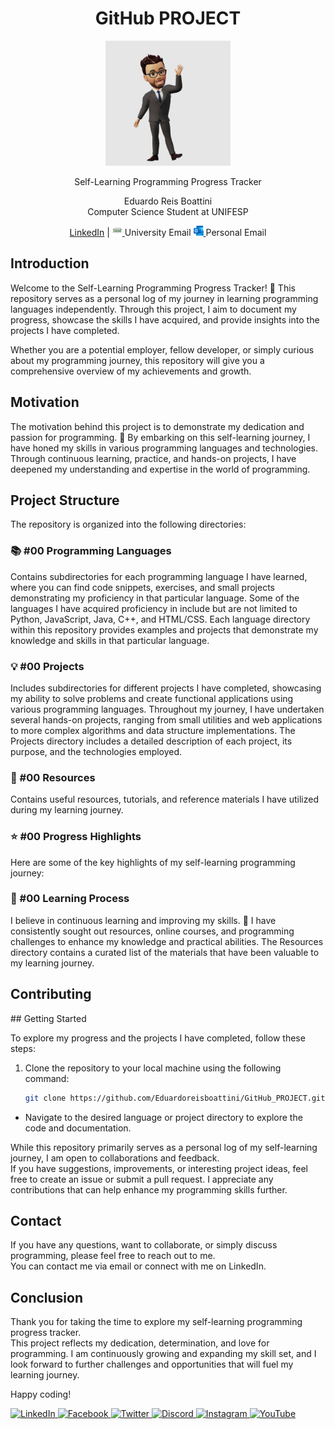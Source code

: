 <h1 align="center">GitHub PROJECT</h1>

<p align="center">
  <img src="./ICONS/Project_Logo.jpg" alt="Project Logo" width="200" height="200">
</p>

<p align="center">
  Self-Learning Programming Progress Tracker
</p>

<p align="center">
  Eduardo Reis Boattini<br>
  Computer Science Student at UNIFESP
</p>

<p align="center">
  <a href="https://linkedin.com/in/eduardoreisboattini">LinkedIn</a> |
  <a href="mailto:eduardo.reis@unifesp.br">
    <img src="./ICONS/unifesp.png" alt="University Email" width="16" height="16">
  </a> University Email
  <a href="mailto:edu_boa@hotmail.com">
    <img src="./ICONS/outlook.png" alt="Personal Email" width="16" height="16">
  </a> Personal Email
</p>


<h2>Introduction</h2>

Welcome to the Self-Learning Programming Progress Tracker! 🚀 This repository serves as a personal log of my journey in learning programming languages independently. Through this project, I aim to document my progress, showcase the skills I have acquired, and provide insights into the projects I have completed.

Whether you are a potential employer, fellow developer, or simply curious about my programming journey, this repository will give you a comprehensive overview of my achievements and growth.

<h2>Motivation</h2>

The motivation behind this project is to demonstrate my dedication and passion for programming. 
💪 By embarking on this self-learning journey, I have honed my skills in various programming languages and technologies. 
Through continuous learning, practice, and hands-on projects, I have deepened my understanding and expertise in the world of programming.

<h2>Project Structure</h2>

The repository is organized into the following directories:

<h3>📚 #00 Programming Languages</h3>

Contains subdirectories for each programming language I have learned, where you can find code snippets, exercises, and small projects demonstrating my proficiency in that particular language. Some of the languages I have acquired proficiency in include but are not limited to Python, JavaScript, Java, C++, and HTML/CSS. Each language directory within this repository provides examples and projects that demonstrate my knowledge and skills in that particular language.

<h3>💡 #00 Projects</h3>

Includes subdirectories for different projects I have completed, showcasing my ability to solve problems and create functional applications using various programming languages. Throughout my journey, I have undertaken several hands-on projects, ranging from small utilities and web applications to more complex algorithms and data structure implementations. The Projects directory includes a detailed description of each project, its purpose, and the technologies employed.

<h3>📖 #00 Resources</h3>

Contains useful resources, tutorials, and reference materials I have utilized during my learning journey.

<h3>⭐ #00 Progress Highlights</h3>

Here are some of the key highlights of my self-learning programming journey:

<h3>🌱 #00 Learning Process</h3>

I believe in continuous learning and improving my skills. 🎯 I have consistently sought out resources, online courses, and programming challenges to enhance my knowledge and practical abilities. The Resources directory contains a curated list of the materials that have been valuable to my learning journey.

<h2>Contributing</h2>
## Getting Started

To explore my progress and the projects I have completed, follow these steps:

1. Clone the repository to your local machine using the following command:

   ```bash
   git clone https://github.com/Eduardoreisboattini/GitHub_PROJECT.git

- Navigate to the desired language or project directory to explore the code and documentation.

While this repository primarily serves as a personal log of my self-learning journey, I am open to collaborations and feedback.<br> If you have suggestions, improvements, or interesting project ideas, feel free to create an issue or submit a pull request. I appreciate any contributions that can help enhance my programming skills further.

<h2>Contact</h2>
If you have any questions, want to collaborate, or simply discuss programming, please feel free to reach out to me.<br> You can contact me via email or connect with me on LinkedIn.

<h2>Conclusion</h2>
Thank you for taking the time to explore my self-learning programming progress tracker. <br>
This project reflects my dedication, determination, and love for programming. I am continuously growing and expanding my skill set, and I look forward to further challenges and opportunities that will fuel my learning journey.

Happy coding!

<a href="https://www.linkedin.com/in/eduardoreisboattini/">
  <img src="./ICONS/linkedin.png" alt="LinkedIn" width="30" height="30">
</a>

<a href="https://www.facebook.com/eboattini/">
  <img src="./ICONS/facebook.png" alt="Facebook" width="30" height="30">
</a>

<a href="https://twitter.com/ed_re_bo">
  <img src="./ICONS/twitter.png" alt="Twitter" width="30" height="30">
</a>

<a href="https://discord.gg/Kalish_BR#3305">
  <img src="./ICONS/discord.png" alt="Discord" width="30" height="30">
</a>

<a href="https://www.instagram.com/your_profile">
  <img src="./ICONS/instagram.png" alt="Instagram" width="30" height="30">
</a>

<a href="https://www.youtube.com/@KALISHworld/">
  <img src="./ICONS/youtube.png" alt="YouTube" width="30" height="30">
</a>
